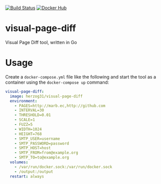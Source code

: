 [![Build Status](https://travis-ci.org/herzog31/visual-page-diff.svg?branch=master)](https://travis-ci.org/herzog31/visual-page-diff)
[![Docker Hub](https://img.shields.io/docker/pulls/herzog31/visual-page-diff.svg)](https://hub.docker.com/r/herzog31/visual-page-diff)

# visual-page-diff
Visual Page Diff tool, written in Go

# Usage
Create a `docker-compose.yml` file like the following and start the tool as a container using the `docker-compose up` command:

```YAML
visual-page-diff:
  image: herzog31/visual-page-diff
  environment:
    - PAGES=http://marb.ec,http://github.com
    - INTERVAL=30
    - THRESHOLD=0.01
    - SCALE=1
    - FUZZ=5
    - WIDTH=1024
    - HEIGHT=768
    - SMTP_USER=username
    - SMTP_PASSWORD=password
    - SMTP_HOST=host
    - SMTP_FROM=from@example.org
    - SMTP_TO=to@example.org
  volumes:
    - /var/run/docker.sock:/var/run/docker.sock
    - /output:/output
  restart: always
```

